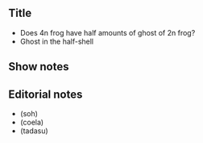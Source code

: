 ## Title
- Does 4n frog have half amounts of ghost of 2n frog?
- Ghost in the half-shell

## Show notes

## Editorial notes
- (soh)
- (coela)
- (tadasu)
